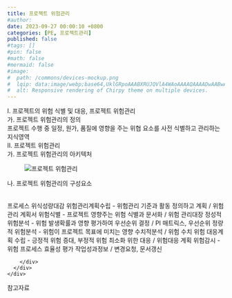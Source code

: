 ```yaml
---
title: 프로젝트 위험관리
#author: 
date: 2023-09-27 00:00:10 +0800
categories: [PE, 프로젝트관리]
published: false
#tags: []
#pin: false
#math: false
#mermaid: false
#image:
#  path: /commons/devices-mockup.png
#  lqip: data:image/webp;base64,UklGRpoAAABXRUJQVlA4WAoAAAAQAAAADwAABwAAQUxQSDIAAAARL0AmbZurmr57yyIiqE8oiG0bejIYEQTgqiDA9vqnsUSI6H+oAERp2HZ65qP/VIAWAFZQOCBCAAAA8AEAnQEqEAAIAAVAfCWkAALp8sF8rgRgAP7o9FDvMCkMde9PK7euH5M1m6VWoDXf2FkP3BqV0ZYbO6NA/VFIAAAA
#  alt: Responsive rendering of Chirpy theme on multiple devices.
---
```


<div class="post-wrap">
  <div class="para">
    <div class="para-title">
      I. 프로젝트의 위험 식별 및 대응, 프로젝트 위험관리
    </div>
    <div class="para-cntnt">
      <div class="para">
        <div class="para-title">
          가. 프로젝트 위험관리의 정의
        </div>
        <div class="para-cntnt">
            프로젝트 수행 중 일정, 원가, 품질에 영향을 주는 위협 요소를 사전 식별하고 관리하는 지식영역
        </div>
      </div>
    </div>
  </div>
  
  <div class="para">
    <div class="para-title">
      II. 프로젝트 위험관리
    </div>
    <div class="para-cntnt">
      <div class="para">
        <div class="para-title">
          가. 프로젝트 위험관리의 아키텍처
        </div>
        <div class="para-cntnt">
          <figure class="post-figure">
            <img src="/assets/img/posts/프로젝트-위험관리.png" alt="프로젝트 위험관리">
<!--            <figcaption>Source: Unveiling the Metaverse: Exploring Emerging Trends, Multifaceted Perspectives, and Future Challenges</figcaption>-->
          </figure>
        </div>
      </div>
      <div class="para">
        <div class="para-title">
          나. 프로젝트 위험관리의 구성요소
        </div>
        <div class="para-cntnt">
          <table class="post-table">
          </table>
          프로세스 위식성량대감
  위험관리계획수립 - 위험관리 기준과 활동 정의하고 계획 / 위험관리 계획서
  위험식별 - 프로젝트 영향주는 위험 식별과 문서화 / 위험 관리대장
  정성적 위험분석 - 위험 발생확률과 영향 평가하여 우선순위 결정 / PI 매트릭스, 우선순위
  정량적 위험분석 - 위험이 프로젝트 목표에 미치는 영향 수치적분석 / 위험 수치
  위험 대응계획 수립 - 긍정적 위험 증대, 부정적 위험 최소화 위한 대응 / 위험대응 계획
  위험감시 - 위험 프로세스 효율성 평가 작업성과정보 / 변경요청, 문서갱신

        </div>
      </div>
    </div>
  </div>

  <div class="refr-wrap">
    <div class="refr-title">
        참고자료
    </div>
    <ol class="refr-list">
    <!--    <li>(나현식, 최대선) <a target="_blank" href="https://scienceon.kisti.re.kr/commons/util/originalView.do?cn=JAKO202225948430499&oCn=JAKO202225948430499&dbt=JAKO&journal=NJOU00291864">메타버스 보안 위협 요소 및 대응 방안 검토</a></li>-->
    <!--    <li>(M. Uddin, S. Manickam, H. Ullah, M. Obaidat and A. Dandoush) <a target="_blank" href="https://ieeexplore.ieee.org/abstract/document/10138386">Unveiling the Metaverse: Exploring Emerging Trends, Multifaceted Perspectives, and Future Challenges</a></li>-->
    </ol>
  </div>
</div>
